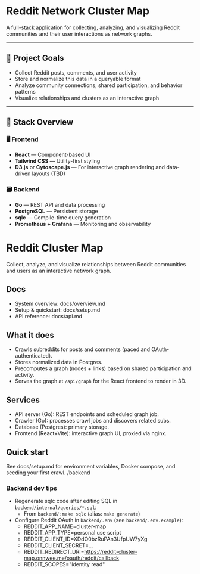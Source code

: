 # Reddit Network Cluster Map

A full-stack application for collecting, analyzing, and visualizing Reddit communities and their user interactions as network graphs.

---

## 🧠 Project Goals

- Collect Reddit posts, comments, and user activity
- Store and normalize this data in a queryable format
- Analyze community connections, shared participation, and behavior patterns
- Visualize relationships and clusters as an interactive graph

---

## 🧱 Stack Overview

### 🖥 Frontend

- **React** — Component-based UI
- **Tailwind CSS** — Utility-first styling
- **D3.js** or **Cytoscape.js** — For interactive graph rendering and data-driven layouts (TBD)

### 🗃 Backend

- **Go** — REST API and data processing
- **PostgreSQL** — Persistent storage
- **sqlc** — Compile-time query generation
- **Prometheus + Grafana** — Monitoring and observability

# Reddit Cluster Map

Collect, analyze, and visualize relationships between Reddit communities and users as an interactive network graph.

## Docs

- System overview: docs/overview.md
- Setup & quickstart: docs/setup.md
- API reference: docs/api.md

## What it does

- Crawls subreddits for posts and comments (paced and OAuth-authenticated).
- Stores normalized data in Postgres.
- Precomputes a graph (nodes + links) based on shared participation and activity.
- Serves the graph at `/api/graph` for the React frontend to render in 3D.

## Services

- API server (Go): REST endpoints and scheduled graph job.
- Crawler (Go): processes crawl jobs and discovers related subs.
- Database (Postgres): primary storage.
- Frontend (React+Vite): interactive graph UI, proxied via nginx.

## Quick start

See docs/setup.md for environment variables, Docker compose, and seeding your first crawl.
/backend

### Backend dev tips

- Regenerate sqlc code after editing SQL in `backend/internal/queries/*.sql`:
  - From `backend/`: `make sqlc` (alias: `make generate`)
- Configure Reddit OAuth in `backend/.env` (see `backend/.env.example`):
  - REDDIT_APP_NAME=cluster-map
  - REDDIT_APP_TYPE=personal use script
  - REDDIT_CLIENT_ID=XDdO0bzRuPAn3UfpUW7yXg
  - REDDIT_CLIENT_SECRET=…
  - REDDIT_REDIRECT_URI=https://reddit-cluster-map.onnwee.me/oauth/reddit/callback
  - REDDIT_SCOPES="identity read"
